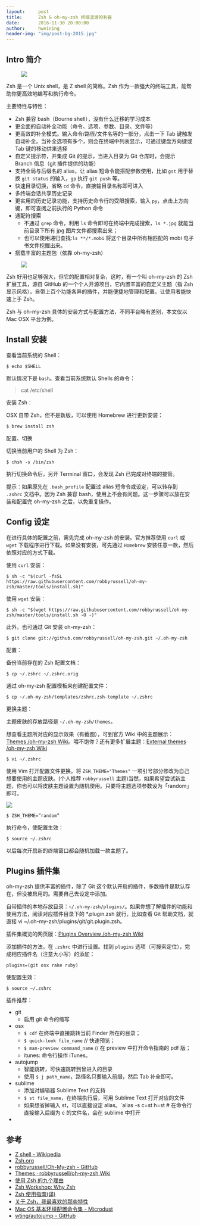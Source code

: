 ```yaml
---
layout:     post
title:      Zsh & oh-my-zsh 终端漫游的利器
date:       2016-11-30 20:00:00
author:     hweining
header-img: "img/post-bg-2015.jpg"
---
```


## Intro 简介

<figure>
    <img src="http://dreamofbook.qiniudn.com/ZshLogoDisplay.png">
</figure> 


Zsh 是一个 Unix shell，是 Z shell 的简称。Zsh 作为一款强大的终端工具，能帮助你更高效地编写和执行命令。

主要特性与特性：

- Zsh 兼容 bash（Bourne shell），没有什么迁移的学习成本
- 更全面的自动补全功能（命令、选项、参数、目录、文件等）
- 更高效的补全模式。输入命令/路径/文件名等的一部分，点击一下 Tab 键触发自动补全。当补全选项有多个，则会在终端中列表显示，可通过键盘方向键或 Tab 键的移动供来选择
- 自定义提示符，并集成 Git 的提示，当进入目录为 Git 仓库时，会提示 Branch 信息（git 插件提供的功能）
- 支持全局与后缀名的 alias，让 alias 短命令能搭配参数使用，比如 `gst` 用于替换 `git status` 的输入，`gp` 执行 `git push` 等。
- 快速目录切换，省略 `cd` 命令，直接输目录名称即可进入
- 多终端会话共享历史记录
- 更实用的历史记录功能，支持历史命令行的受限搜索，输入 `py`，点击上方向键，即可查阅之前执行的 Python 命令
- 通配符搜索
  - 不通过 `grep` 命令，利用 `ls` 命令即可在终端中完成搜索，`ls *.jpg` 就能当前目录下所有 jpg 图片文件都搜索出来；
  - 也可以使用递归查找:`ls **/*.mobi` 将这个目录中所有相匹配的 mobi 电子书文件挖掘出来。
- 搭载丰富的主题包（依靠 oh-my-zsh）

<figure>
    <img src="http://dreamofbook.qiniudn.com/OhMyZshLogoDisplay.png">
</figure> 


Zsh 好用也足够强大，但它的配置相对复杂，这时，有一个叫 oh-my-zsh 的 Zsh 扩展工具，源自 GitHub 的一个个人开源项目，它内置丰富的自定义主题（指 Zsh 显示风格），自带上百个功能各异的插件，并能便捷地管理和配置。让使用者能快速上手 Zsh。


Zsh 与 oh-my-zsh 具体的安装方式与配置方法，不同平台略有差别，本文仅以 Mac OSX 平台为例。

## Install 安装

查看当前系统的 Shell：

```
$ echo $SHELL
```
默认情况下是 `bash`。查看当前系统默认 Shells 的命令：

> cat /etc/shell

安装 Zsh：

OSX 自带 Zsh，但不是新版，可以使用 Homebrew 进行更新安装：

```
$ brew install zsh
```

配置、切换

切换当前用户的 Shell 为 Zsh：

```
$ chsh -s /bin/zsh
```

执行切换命令后，另开 Terminal 窗口，会发现 Zsh 已完成对终端的接管。

提示：如果原先在 `.bash_profile` 配置过 alias 短命令或设定，可以转存到 `.zshrc` 文档中。因为 Zsh 兼容 bash，使用上不会有问题。这一步骤可以放在安装和配置完 oh-my-zsh 之后，以免重复操作。

## Config 设定

在进行具体的配置之前，需先完成 oh-my-zsh 的安装。官方推荐使用 `curl` 或 `wget` 下载程序进行下载。如果没有安装，可先通过 `Homebrew` 安装任意一款，然后依照对应的方式下载。

使用 `curl` 安装：

```
$ sh -c "$(curl -fsSL https://raw.githubusercontent.com/robbyrussell/oh-my-zsh/master/tools/install.sh)"
```

使用 `wget` 安装：

```
$ sh -c "$(wget https://raw.githubusercontent.com/robbyrussell/oh-my-zsh/master/tools/install.sh -O -)"
```

此外，也可通过 Git 安装 oh-my-zsh：

```
$ git clone git://github.com/robbyrussell/oh-my-zsh.git ~/.oh-my-zsh
```

配置：

备份当前存在的 Zsh 配置文档：

```
$ cp ~/.zshrc ~/.zshrc.orig
```

通过 oh-my-zsh 配置模板来创建配置文件：

```
$ cp ~/.oh-my-zsh/templates/zshrc.zsh-template ~/.zshrc
```
更换主题：

主题皮肤的存放路径是 `~/.oh-my-zsh/themes`。

想查看主题所对应的显示效果（有截图），可到官方 Wiki 中的主题展示： [Themes /oh-my-zsh Wiki](https://github.com/robbyrussell/oh-my-zsh/wiki/themes)。喂不饱你？还有更多扩展主题：[External themes /oh-my-zsh Wiki](https://github.com/robbyrussell/oh-my-zsh/wiki/External-themes)


```
$ vi ~/.zshrc
```

使用 Vim 打开配置文件更换。将 `ZSH_THEME="Themes"` 一项引号部分修改为自己想要使用的主题皮肤。(个人推荐 `robbyrussell` 主题)当然，如果希望尝试新主题，你也可以将皮肤主题设置为随机使用。只要将主题选项参数设为「random」即可。

![](.png)

```
$ ZSH_THEME=”random”
```

执行命令，使配置生效：

```
$ source ~/.zshrc
```

以后每次开启新的终端窗口都会随机加载一款主题了。

## Plugins 插件集

oh-my-zsh 提供丰富的插件，除了 Git 这个默认开启的插件，多数插件是默认存在，但没被启用的。需要自己去设定中添加。

自带插件的本地存放目录：`~/.oh-my-zsh/plugins/`。如果你想了解插件的功能和使用方法，阅读对应插件目录下的 *.plugin.zsh 就行，比如查看 Git 帮助文档，就直接 vi ~/.oh-my-zsh/plugins/git/git.plugin.zsh。

插件集概览的网页版：[Plugins Overview /oh-my-zsh Wiki](https://github.com/robbyrussell/oh-my-zsh/wiki/Plugins-Overview)

添加插件的方法，在 `.zshrc` 中进行设置。找到 `plugins` 选项（可搜索定位），完成相应插件名（注意大小写）的添加：

```
plugins=(git osx rake ruby)
```

使配置生效：

```
$ source ~/.zshrc
```

插件推荐：

- git 
  + 启用 git 命令的缩写
- osx
  + `$ cdf` 在终端中直接跳转当前 Finder 所在的目录；
  + `$ quick-look file_name` // 快速预览；
  + `$ man-preview command_name` // 在 preview 中打开命令指南的 pdf 版；
  + itunes: 命令行操作 iTunes。
- autojump 
  + 智能跳转，可快速跳转到曾进入的目录
  + 使用 `$ j path_name`，路径名只要输入前缀，然后 Tab 补全即可。
- sublime
  + 添加对编辑器 Sublime Text 的支持
  + `$ st file_name`，在终端执行后，可用 Sublime Text 打开对应的文件
  + 如果想省掉输入 st，可以直接设定 alias。`alias -s c=st h=st # 在命令行直接输入后缀为 c 的文件名，会在 sublime 中打开
- 

## 参考
* [Z shell - Wikipedia](https://en.wikipedia.org/wiki/Z_shell)
* [Zsh.org](http://www.zsh.org/)
* [robbyrussell/Oh-My-zsh - GitHub](https://github.com/robbyrussell/oh-my-zsh)
* [Themes · robbyrussell/oh-my-zsh Wiki](https://github.com/robbyrussell/oh-my-zsh/wiki/themes)
* [使用 Zsh 的九个理由](http://blog.jobbole.com/28829/)
* [Zsh Workshop: Why Zsh](https://www-s.acm.illinois.edu/workshops/zsh/why.html)
* [Zsh 使用指南(译)](http://hackerxu.com/2014/11/19/ZSH.html)
* [关于 Zsh，我最喜欢的那些特性](http://blog.jobbole.com/80620/)
* [Mac OS 基本环境配置命令集 - Microdust](http://azeril.me/blog/OS-Basic-Configure.html)  
* [wting/autojump - GitHub](https://github.com/wting/autojump)
